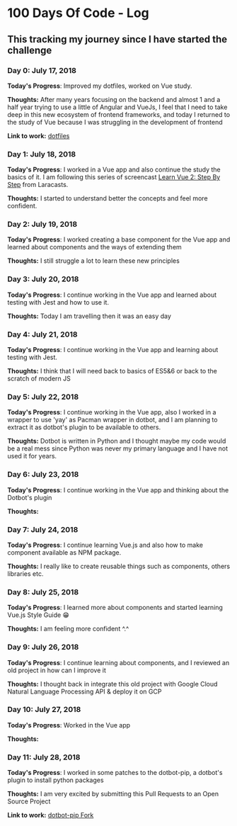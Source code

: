 # 100 Days Of Code - Log

## This tracking my journey since I have started the challenge

### Day 0: July 17, 2018

**Today's Progress**: Improved my dotfiles, worked on Vue study.

**Thoughts:** After many years focusing on the backend and almost 1 and a half year trying to use a little of Angular and VueJs, I feel that I need to take deep in this new ecosystem of frontend frameworks, and today I returned to the study of Vue because I was struggling in the development of frontend

**Link to work:** [dotfiles](https://github.com/davibusanello/dotfiles)

### Day 1: July 18, 2018

**Today's Progress**: I worked in a Vue app and also continue the study the basics of it. I am following this series of screencast [Learn Vue 2: Step By Step](https://laracasts.com/series/learn-vue-2-step-by-step/) from Laracasts.

**Thoughts:** I started to understand better the concepts and feel more confident.

### Day 2: July 19, 2018

**Today's Progress**: I worked creating a base component for the Vue app and learned about components and the ways of extending them

**Thoughts:** I still struggle a lot to learn these new principles

### Day 3: July 20, 2018

**Today's Progress**: I continue working in the Vue app and learned about testing with Jest and how to use it.

**Thoughts:** Today I am travelling then it was an easy day

### Day 4: July 21, 2018

**Today's Progress**: I continue working in the Vue app and learning about testing with Jest.

**Thoughts:** I think that I will need back to basics of ES5&6 or back to the scratch of modern JS

### Day 5: July 22, 2018

**Today's Progress**: I continue working in the Vue app, also I worked in a wrapper to use 'yay' as Pacman wrapper in dotbot, and I am planning to extract it as dotbot's plugin to be available to others.

**Thoughts:** Dotbot is written in Python and I thought maybe my code would be a real mess since Python was never my primary language and I have not used it for years.

### Day 6: July 23, 2018

**Today's Progress**: I continue working in the Vue app and thinking about the Dotbot's plugin

**Thoughts:**

### Day 7: July 24, 2018

**Today's Progress**: I continue learning Vue.js and also how to make component available as NPM package.

**Thoughts:** I really like to create reusable things such as components, others libraries etc.

### Day 8: July 25, 2018

**Today's Progress**: I learned more about components and started learning Vue.js Style Guide 😁

**Thoughts:** I am feeling more confident ^.^

### Day 9: July 26, 2018

**Today's Progress**: I continue learning about components, and I reviewed an old project in how can I improve it

**Thoughts:** I thought back in integrate this old project with Google Cloud Natural Language Processing API & deploy it on GCP

### Day 10: July 27, 2018

**Today's Progress**: Worked in the Vue app

**Thoughts:**

### Day 11: July 28, 2018

**Today's Progress**: I worked in some patches to the dotbot-pip, a dotbot's plugin to install python packages

**Thoughts:** I am very excited by submitting this Pull Requests to an Open Source Project

**Link to work:** [dotbot-pip Fork](https://github.com/davibusanello/dotbot-pip)